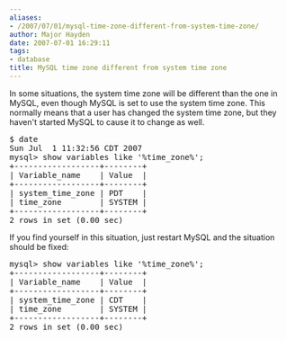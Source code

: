 ```yaml
---
aliases:
- /2007/07/01/mysql-time-zone-different-from-system-time-zone/
author: Major Hayden
date: 2007-07-01 16:29:11
tags:
- database
title: MySQL time zone different from system time zone
---
```


In some situations, the system time zone will be different than the one in MySQL, even though MySQL is set to use the system time zone. This normally means that a user has changed the system time zone, but they haven't started MySQL to cause it to change as well.

<pre>$ date
Sun Jul  1 11:32:56 CDT 2007
mysql> show variables like '%time_zone%';
+------------------+--------+
| Variable_name    | Value  |
+------------------+--------+
| system_time_zone | PDT    |
| time_zone        | SYSTEM |
+------------------+--------+
2 rows in set (0.00 sec)</pre>

If you find yourself in this situation, just restart MySQL and the situation should be fixed:

<pre>mysql> show variables like '%time_zone%';
+------------------+--------+
| Variable_name    | Value  |
+------------------+--------+
| system_time_zone | CDT    |
| time_zone        | SYSTEM |
+------------------+--------+
2 rows in set (0.00 sec)</pre>